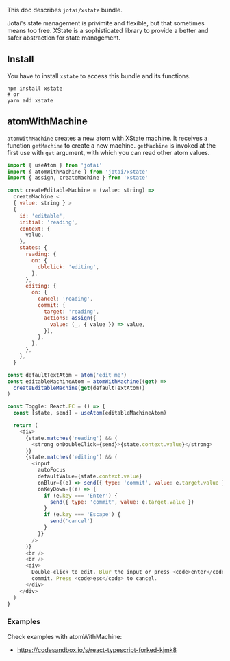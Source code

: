 This doc describes `jotai/xstate` bundle.

Jotai's state management is privimite and flexible,
but that sometimes means too free.
XState is a sophisticated library to provide
a better and safer abstraction for state management.

## Install

You have to install `xstate` to access this bundle and its functions.

```
npm install xstate
# or
yarn add xstate
```

## atomWithMachine

`atomWithMachine` creates a new atom with XState machine.
It receives a function `getMachine` to create a new machine.
`getMachine` is invoked at the first use with `get` argument,
with which you can read other atom values.

```js
import { useAtom } from 'jotai'
import { atomWithMachine } from 'jotai/xstate'
import { assign, createMachine } from 'xstate'

const createEditableMachine = (value: string) =>
  createMachine <
  { value: string } >
  {
    id: 'editable',
    initial: 'reading',
    context: {
      value,
    },
    states: {
      reading: {
        on: {
          dblclick: 'editing',
        },
      },
      editing: {
        on: {
          cancel: 'reading',
          commit: {
            target: 'reading',
            actions: assign({
              value: (_, { value }) => value,
            }),
          },
        },
      },
    },
  }

const defaultTextAtom = atom('edit me')
const editableMachineAtom = atomWithMachine((get) =>
  createEditableMachine(get(defaultTextAtom))
)

const Toggle: React.FC = () => {
  const [state, send] = useAtom(editableMachineAtom)

  return (
    <div>
      {state.matches('reading') && (
        <strong onDoubleClick={send}>{state.context.value}</strong>
      )}
      {state.matches('editing') && (
        <input
          autoFocus
          defaultValue={state.context.value}
          onBlur={(e) => send({ type: 'commit', value: e.target.value })}
          onKeyDown={(e) => {
            if (e.key === 'Enter') {
              send({ type: 'commit', value: e.target.value })
            }
            if (e.key === 'Escape') {
              send('cancel')
            }
          }}
        />
      )}
      <br />
      <br />
      <div>
        Double-click to edit. Blur the input or press <code>enter</code> to
        commit. Press <code>esc</code> to cancel.
      </div>
    </div>
  )
}
```

### Examples

Check examples with atomWithMachine:

- https://codesandbox.io/s/react-typescript-forked-kjmk8

